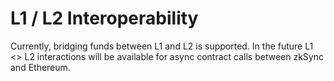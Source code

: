 # L1 / L2 Interoperability

Currently, bridging funds between L1 and L2 is supported. In the future L1 <> L2 interactions will be available for async contract calls between zkSync and Ethereum. 
